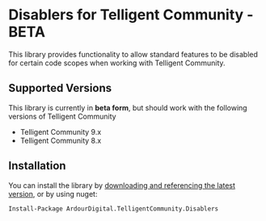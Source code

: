 # Disablers for Telligent Community - BETA

This library provides functionality to allow standard features to be disabled for certain code scopes when working with Telligent Community.

## Supported Versions
This library is currently in **beta form**, but should work with the following versions of Telligent Community
- Telligent Community 9.x
- Telligent Community 8.x

## Installation

You can install the library by [downloading and referencing the latest version](https://github.com/ArdourDigital/ArdourDigital.TelligentCommunity.Disablers/releases/latest), or by using nuget:

```
Install-Package ArdourDigital.TelligentCommunity.Disablers
```